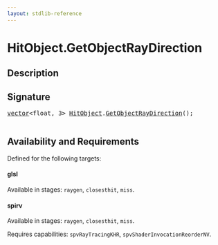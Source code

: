 ```yaml
---
layout: stdlib-reference
---
```


# HitObject\.GetObjectRayDirection

## Description





## Signature 

<pre>
<a href="../types/vector/index.html" class="code_type">vector</a>&lt;<span class="code_keyword">float</span>, 3&gt; <a href="../types/hitobject-03/index.html" class="code_type">HitObject</a>.<a href="getobjectraydirection-039c.html">GetObjectRayDirection</a>();

</pre>

## Availability and Requirements

Defined for the following targets:

#### glsl
Available in stages: `raygen`, `closesthit`, `miss`.

#### spirv
Available in stages: `raygen`, `closesthit`, `miss`.

Requires capabilities: `spvRayTracingKHR`, `spvShaderInvocationReorderNV`.


